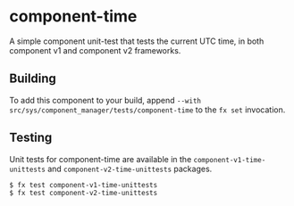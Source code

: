 # component-time

A simple component unit-test that tests the current UTC time, in both component v1
and component v2 frameworks.

## Building

To add this component to your build, append
`--with src/sys/component_manager/tests/component-time`
to the `fx set` invocation.

## Testing

Unit tests for component-time are available in the `component-v1-time-unittests`
and `component-v2-time-unittests` packages.

```
$ fx test component-v1-time-unittests
$ fx test component-v2-time-unittests
```
